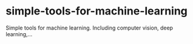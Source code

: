 # simple-tools-for-machine-learning
Simple tools for machine learning. Including computer vision, deep learning,...
